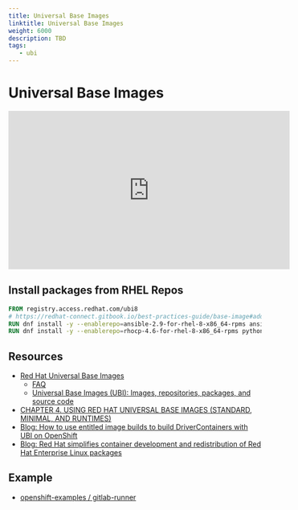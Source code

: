 ```yaml
---
title: Universal Base Images
linktitle: Universal Base Images
weight: 6000
description: TBD
tags:
   - ubi
---
```

# Universal Base Images

<center>
<iframe width="560" height="315" src="https://www.youtube-nocookie.com/embed/VG7Y1mjVIE0" frameborder="0" allow="accelerometer; autoplay; encrypted-media; gyroscope; picture-in-picture" allowfullscreen></iframe>
</center>

## Install packages from RHEL Repos

```dockerfile
FROM registry.access.redhat.com/ubi8
# https://redhat-connect.gitbook.io/best-practices-guide/base-image#adding-rhel-packages-to-ubi
RUN dnf install -y --enablerepo=ansible-2.9-for-rhel-8-x86_64-rpms ansible
RUN dnf install -y --enablerepo=rhocp-4.6-for-rhel-8-x86_64-rpms python3-requests-oauthlib python3-openshift openshift-clients
```


## Resources

 * [Red Hat Universal Base Images](https://developers.redhat.com/products/rhel/ubi/)
    * [FAQ](https://developers.redhat.com/articles/ubi-faq/#resources)
    * [Universal Base Images (UBI): Images, repositories, packages, and source code](https://access.redhat.com/articles/4238681)
 * [CHAPTER 4. USING RED HAT UNIVERSAL BASE IMAGES (STANDARD, MINIMAL, AND RUNTIMES)](https://access.redhat.com/documentation/en-us/red_hat_enterprise_linux/8/html/building_running_and_managing_containers/using_red_hat_universal_base_images_standard_minimal_and_runtimes)
 * [Blog: How to use entitled image builds to build DriverContainers with UBI on OpenShift](https://www.openshift.com/blog/how-to-use-entitled-image-builds-to-build-drivercontainers-with-ubi-on-openshift)
 * [Blog: Red Hat simplifies container development and redistribution of Red Hat Enterprise Linux packages](https://developers.redhat.com/blog/2020/02/26/red-hat-simplifies-container-dev-and-redistribution-rhel-packages/)

## Example

 * [openshift-examples / gitlab-runner](https://github.com/openshift-examples/gitlab-runner/tree/master)

